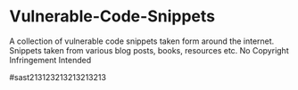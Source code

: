 # Vulnerable-Code-Snippets

A collection of vulnerable code snippets taken form around the internet. Snippets taken from various blog posts, books, resources etc. No Copyright Infringement Intended


#sast213123213213213213
